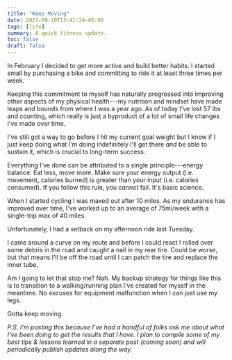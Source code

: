 ```yaml
---
title: "Keep Moving"
date: 2023-09-10T13:41:24-05:00
tags: [life]
summary: A quick fitness update.
toc: false
draft: false
---
```


In February I decided to get more active and build better habits. I started small by purchasing a bike and committing to ride it at least three times per week.

Keeping this commitment to myself has naturally progressed into improving other aspects of my physical health---my nutrition and mindset have made leaps and bounds from where I was a year ago. As of today I've lost 57 lbs and counting, which really is just a byproduct of a lot of small life changes I've made over time.

I've still got a way to go before I hit my current goal weight but I know if I just keep doing what I'm doing indefinitely I'll get there *and* be able to sustain it, which is crucial to long-term success.

Everything I've done can be attributed to a single principle---energy balance. Eat less, move more. Make sure your energy output (i.e. movement, calories burned) is greater than your input (i.e. calories consumed). If you follow this rule, you *cannot* fail. It's basic science.

When I started cycling I was maxed out after 10 miles. As my endurance has improved over time, I've worked up to an average of 75mi/week with a single-trip max of 40 miles.

Unfortunately, I had a setback on my afternoon ride last Tuesday. 

I came around a curve on my route and before I could react I rolled over some debris in the road and caught a nail in my rear tire. Could be worse, but that means I'll be off the road until I can patch the tire and replace the inner tube.

Am I going to let that stop me? Nah. My backup strategy for things like this is to transition to a walking/running plan I've created for myself in the meantime. No excuses for equipment malfunction when I can just use my legs.

Gotta keep moving.

*P.S. I'm posting this because I've had a handful of folks ask me about what I've been doing to get the results that I have. I plan to compile some of my best tips & lessons learned in a separate post (coming soon) and will periodically publish updates along the way.*